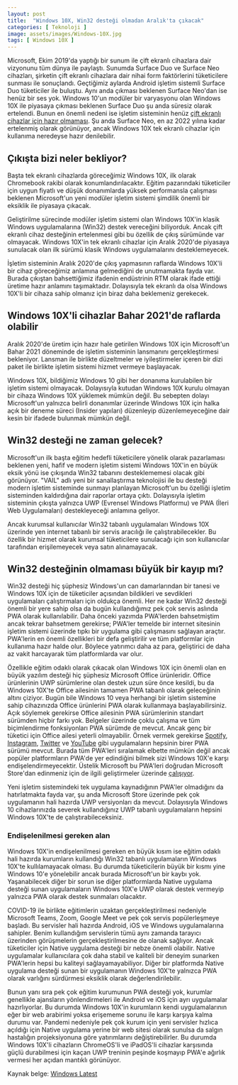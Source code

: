 ```yaml
---
layout: post
title:  "Windows 10X, Win32 desteği olmadan Aralık'ta çıkacak"
categories: [ Teknoloji ]
image: assets/images/Windows-10X.jpg
tags: [ Windows 10X ]
---
```

Microsoft, Ekim 2019'da yaptığı bir sunum ile çift ekranlı cihazlara dair vizyonunu tüm dünya ile paylaştı. Sunumda Surface Duo ve Surface Neo cihazları, şirketin çift ekranlı cihazlara dair nihai form faktörlerini tüketicilere sunması ile sonuçlandı. Geçtiğimiz aylarda Android işletim sistemli Surface Duo tüketiciler ile buluştu. Aynı anda çıkması beklenen Surface Neo'dan ise henüz bir ses yok. Windows 10'un modüler bir varyasyonu olan Windows 10X ile piyasaya çıkması beklenen Surface Duo şu anda süresiz olarak ertelendi. Bunun en önemli nedeni ise işletim sisteminin henüz [çift ekranlı cihazlar için hazır olmaması](/windows-10x-simdi-nerede/). Şu anda Surface Neo, en az 2022 yılına kadar ertelenmiş olarak görünüyor, ancak Windows 10X tek ekranlı cihazlar için kullanıma neredeyse hazır denilebilir.

## Çıkışta bizi neler bekliyor?
Başta tek ekranlı cihazlarda göreceğimiz Windows 10X, ilk olarak Chromebook rakibi olarak konumlandırılacaktır. Eğitim pazarındaki tüketiciler için uygun fiyatlı ve düşük donanımlarda yüksek performansla çalışması beklenen Microsoft'un yeni modüler işletim sistemi şimdilik önemli bir eksiklik ile piyasaya çıkacak.

Geliştirilme sürecinde modüler işletim sistemi olan Windows 10X'in klasik Windows uygulamalarına (Win32) destek vereceğini biliyorduk. Ancak çift ekranlı cihaz desteğinin ertelenmesi gibi bu özellik de çıkış sürümünde var olmayacak. Windows 10X'in tek ekranlı cihazlar için Aralık 2020'de piyasaya sunulacak olan ilk sürümü klasik Windows uygulamalarını desteklemeyecek.

İşletim sisteminin Aralık 2020'de çıkış yapmasının raflarda Windows 10X'li bir cihaz göreceğimiz anlamına gelmediğini de unutmamakta fayda var. Burada çıkıştan bahsettiğimiz ifadenin endüstrinin RTM olarak ifade ettiği üretime hazır anlamını taşımaktadır. Dolayısıyla tek ekranlı da olsa Windows 10X'li bir cihaza sahip olmanız için biraz daha beklemeniz gerekecek.

## Windows 10X'li cihazlar Bahar 2021'de raflarda olabilir
Aralık 2020'de üretim için hazır hale getirilen Windows 10X için Microsoft'un Bahar 2021 döneminde de işletim sisteminin lansmanını gerçekleştirmesi bekleniyor. Lansman ile birlikte düzeltmeler ve iyileştirmeler içeren bir dizi paket ile birlikte işletim sistemi hizmet vermeye başlayacak.

Windows 10X, bildiğimiz Windows 10 gibi her donanıma kurulabilen bir işletim sistemi olmayacak. Dolayısıyla kutudan Windows 10X kurulu olmayan bir cihaza Windows 10X yüklemek mümkün değil. Bu sebepten dolayı Microsoft'un yalnızca belirli donanımlar üzerinde Windows 10X için halka açık bir deneme süreci (Insider yapıları) düzenleyip düzenlemeyeceğine dair kesin bir ifadede bulunmak mümkün değil.

## Win32 desteği ne zaman gelecek?
Microsoft'un ilk başta eğitim hedefli tüketicilere yönelik olarak pazarlaması beklenen yeni, hafif ve modern işletim sistemi Windows 10X'in en büyük eksik yönü ise çıkışında Win32 tabanını desteklememesi olacak gibi görünüyor. "VAIL" adlı yeni bir sanallaştırma teknolojisi ile bu desteği modern işletim sisteminde sunmayı planlayan Microsoft'un bu özelliği işletim sisteminden kaldırdığına dair raporlar ortaya çıktı. Dolayısıyla işletim sisteminin çıkışta yalnızca UWP (Evrensel Windows Platformu) ve PWA (İleri Web Uygulamaları) destekleyeceği anlamına geliyor.

Ancak kurumsal kullanıcılar Win32 tabanlı uygulamaları Windows 10X üzerinde yen internet tabanlı bir servis aracılığı ile çalıştırabilecekler. Bu özellik bir hizmet olarak kurumsal tüketicilere sunulacağı için son kullanıcılar tarafından erişilemeyecek veya satın alınamayacak.

## Win32 desteğinin olmaması büyük bir kayıp mı?
Win32 desteği hiç şüphesiz Windows'un can damarlarından bir tanesi ve Windows 10X için de tüketiciler açısından bildikleri ve sevdikleri uygulamaları çalıştırmaları için oldukça önemli. Her ne kadar Win32 desteği önemli bir yere sahip olsa da bugün kullandığımız pek çok servis aslında PWA olarak kullanılabilir. Daha önceki yazımda PWA'lerden bahsetmiştim ancak tekrar bahsetmem gerekirse; PWA'ler temelde bir internet sitesinin işletim sistemi üzerinde tıpkı bir uygulama gibi çalışmasını sağlayan araçtır. PWA'lerin en önemli özellikleri bir defa geliştirilir ve tüm platformlar için kullanıma hazır halde olur. Böylece yatırımcı daha az para, geliştirici de daha az vakit harcayarak tüm platformlarda var olur.

Özellikle eğitim odaklı olarak çıkacak olan Windows 10X için önemli olan en büyük yazılım desteği hiç şüphesiz Microsoft Office ürünleridir. Office ürünlerinin UWP sürümlerine olan destek uzun süre önce kesildi, bu da Windows 10X'te Office ailesinin tamamen PWA tabanlı olarak geleceğinin altını çiziyor. Bugün bile Windows 10 veya herhangi bir işletim sistemine sahip cihazınızda Office ürünlerini PWA olarak kullanmaya başlayabilirsiniz. Açık söylemek gerekirse Office ailesinin PWA sürümlerinin standart sürümden hiçbir farkı yok. Belgeler üzerinde çoklu çalışma ve tüm biçimlendirme fonksiyonları PWA sürümde de mevcut. Ancak genç bir tüketici için Office ailesi yeterli olmayabilir. Örnek vermek gerekirse [Spotify](https://open.spotify.com/), [Instagram](https://instagram.com/), [Twitter](https://www.microsoft.com/en-us/p/twitter/9wzdncrfj140) ve [YouTube](https://twitter.com/ALumia_Italia/status/1311745153472892928) gibi uygulamaların hepsinin birer PWA sürümü mevcut. Burada tüm PWA'leri sıralamak elbette mümkün değil ancak popüler platformların PWA'de yer edindiğini bilmek sizi Windows 10X'e karşı endişelendirmeyecektir. Üstelik Microsoft bu PWA'leri doğrudan Microsoft Store'dan edinmeniz için de ilgili geliştirmeler üzerinde [çalışıyor](https://www.windowscentral.com/chromium-edge-pwas-way-microsoft-store).

Yeni işletim sistemindeki tek uygulama kaynadığının PWA'ler olmadığını da hatırlatmakta fayda var, şu anda Microsoft Store üzerinde pek çok uygulamanın hali hazırda UWP versiyonları da mevcut. Dolayısıyla Windows 10 cihazlarınızda severek kullandığınız UWP tabanlı uygulamaların hepsini Windows 10X'te de çalıştırabileceksiniz.

### Endişelenilmesi gereken alan
Windows 10X'in endişelenilmesi gereken en büyük kısım ise eğitim odaklı hali hazırda kurumların kullandığı Win32 tabanlı uygulamaların Windows 10X'te kullılamayacak olması. Bu durumda tüketicilerin büyük bir kısmı yine Windows 10'e yönelebilir ancak burada Microsoft'un bir kaybı yok. Yaşanabilecek diğer bir sorun ise diğer platformlarda Native uygulama desteği sunan uygulamaların Windows 10X'e UWP olarak destek vermeyip yalnızca PWA olarak destek sunmaları olacaktır.

COVID-19 ile birlikte eğitimlerin uzaktan gerçekleştirilmesi nedeniyle Microsoft Teams, Zoom, Google Meet ve pek çok servis popülerleşmeye başladı. Bu servisler hali hazırda Android, iOS ve Windows uygulamalarına sahipler. Benim kullandığım servislerin tümü aynı zamanda tarayıcı üzerinden görüşmelerin gerçekleştirilmesine de olanak sağlıyor. Ancak tüketiciler için Native uygulama desteği bir nebze önemli olabilir. Native uygulamalar kullanıcılara çok daha stabil ve kaliteli bir deneyim sunarken PWA'lerin hepsi bu kaliteyi sağlayamayabiliyor. Diğer bir platformda Native uygulama desteği sunan bir uygulamanın Windows 10X'te yalnızca PWA olarak varlığını sürdürmesi eksiklik olarak değerlendirilebilir.

Bunun yanı sıra pek çok eğitim kurumunun PWA desteği yok, kurumlar genellikle ajansların yönlendirmeleri ile Android ve iOS için ayrı uygulamalar hazırlıyorlar. Bu durumda Windows 10X'in kurumların kendi uygulamalarının eğer bir web arabirimi yoksa erişememe sorunu ile karşı karşıya kalma durumu var. Pandemi nedeniyle pek çok kurum için yeni servisler hızlıca açıldığı için Native uygulama yerine bir web sitesi olarak sunulsa da salgın hastalığın projeksiyonuna göre yatırımlarını değiştirebilirler. Bu durumda Windows 10X'li cihazların ChromeOS'li ve iPadOS'li cihazlar karşısında güçlü durabilmesi için kaçan UWP treninin peşinde koşmayıp PWA'e ağırlık vermesi her açıdan mantıklı görünüyor.

Kaynak belge: [Windows Latest](https://www.windowslatest.com/2020/10/26/microsoft-windows-10x-rtm-in-december/)
